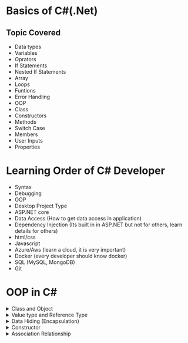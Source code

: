 # Basics of C#(.Net)

## Topic Covered
- Data types
- Variables
- Oprators
- If Statements
- Nested If Statements
- Array
- Loops
- Funtions
- Error Handling
- OOP
- Class
- Constructors
- Methods
- Switch Case
- Members
- User Inputs
- Properties

# Learning Order of C# Developer
- Syntax
- Debugging
- OOP 
- Desktop Project Type 
- ASP.NET core
- Data Access (How to get data access in application)
- Dependency Injection (Its built in in ASP.NET but not for others, learn details for others)
- html/css
- Javascript
- Azure/Aws (learn a cloud, it is very important)
- Docker (every developer should know docker)
- SQL (MySQL, MongoDB)
- Git

# OOP in C#

<details>
  <summary>Class and Object</summary>

  ## Class and Object:

  - Variables inside the class but outside the object are called "MEMBER VARIABLE" or "INSTANCE VARIABLE"
  - Variables inside the object are called "LOCAL VARIABLE"
  - A class can be created by a developer but cannot be used by that same developer
  - If a developer uses that class to create instances, we can call that developer "USER" or "CALLER"
  - Class name should start with a capital letter (convention). Ex: class Human
  - Method name should start with a verb (convention). Ex: GetFullName()
  - A method in a class should be able to execute only one task, not many.

  ### UML diagram for class:

  - UML, or Unified Modeling Language, is a standardized visual language used in object-oriented software engineering.
  - It provides a standard method for creating blueprints of a system
  - A class diagram can be provided to the engineers for creating C# reusable class for further use by other developers.
</details>

<details>
  <summary>Value type and Reference Type</summary>
  
## Value type and Reference Type
Reference Type:
- Creating an instance object from a class (If we modify main reference it will affect all the variable connected to that reference)
In this example person2 is referenced to the person1 
if the person1 object is modified the person2 will be affected as well

```csharp
Person person1 = new Person();
person1.firstName = "Tauhid";
person1.lastName = "Hasan";

Person person2 = new Person();
person2 = person1;
```
Value type: Primitive type variable
- Even if we changed the value of a later to 200 but the value of b will be still 100. Because it is a value type or primitive type.
```csharp
int a = 100;
int b = a;
a = 200
```
</details>

<details>
  <summary>Data Hiding (Encapsulation) </summary>

## Data Hiding (Encapsulation)
- we can hide data by defining "SETTER" and "GETTER".
- Data hiding is not data security.
- We can hide data (define "SETTER" and "GETTER") using both Methods and Properties

### Data hiding (defining "SETTER" and "GETTER") using METHODS:
```csharp
  private int length;

  public void SetLength(int length)
  {
      this.length = length;
  }

  public int GetLength()
  {
      return this.length;
  }
```

### Data hiding(defining "SETTER" and "GETTER") using PROPERTIES:
- Properties starts with a capital letter.
- 'value' is build in 'keyword' for set function.
- we can write conditions inside the setter.
  
```csharp
private int height;

public int Height
{
  get
  {
      return this.height;
  }
  set
  {
      this.height = value;
  }
}
```
2nd Alternative to write a property
```csharp
private int height;

public int Height
{
  get => this.height
  set => this.height = value
}
```
AUTO PROPERTY: 3nd Alternative and the shortcut way to write a property (if there is no condition)
- Most of the time we will use auto property
  
```csharp
public int Width { get; set; }
```
</details>

<details>
  <summary>Constructor</summary>

## Constructors
- In C#, a constructor is a special method that is automatically called when an object of a class is created
- It is used to initialize the object's state or perform any necessary setup operations
- Constructors have the same name as the class and do not have a return type, not even void
- Creator of the class can use constructor to force the user/caller to get certain data as a parameter.
  
### Constructor Overloading:
- A class can have multiple constructors with different parameter lists (overloading).
- User has multiple option to call the contructor.

In this example, FullNameConstructor has multiple constructor and a USER/CALLER can call the constructor 
either with 3 parameter or 2 parameter.
```csharp
public class FullNameConstructor
{
    public FullNameConstructor(string FirstName, string MiddleName, string LastName)
    {
        this.FirstName = FirstName;
        this.MiddleName = MiddleName;
        this.LastName = LastName;
    }

    public FullNameConstructor(string FirstName, string LastName)
    {
        this.FirstName = FirstName;
        this.LastName = LastName;
    }
}
```

### Default Constructor:
- If no constructor is defined in a class, the compiler automatically generates a default constructor.
- The default constructor is often used to initialize the fields or properties of the object with default values.
- This helps ensure that the object is in a valid state immediately after creation.
- 

In this example, FullNameConstructor is a Default constructor explicitly created;

```csharp
public class FullNameConstructor
{
    string firstName = "Tauhid";
    int age = "30";

    public FullNameConstructor()
    {
       // Initialization code goes here
    }
}
```
#### Inheritance of Default Constructor 
- When a class is derived from another class (inherits from a base class), and the base class has a default constructor, the derived class will automatically call the default constructor of the base class.
- This ensures that the base class is properly initialized before the derived class.

```csharp
public class MyBaseClass
{
    string name = "Dhaka"
    // Default constructor
    public MyBaseClass()
    {
        // Initialization code for the base class
    }
}

public class MyDerivedClass : MyBaseClass
{
    // No constructor specified, so the default constructor of base class is implicitly used
}

// Creating an object of the derived class(this "derivedObject" has the default state "name" inherited from its base class)
MyDerivedClass derivedObject = new MyDerivedClass();

```

### Constructor Chaining
- Constructor chaining is a concept in object-oriented programming where multiple constructors in a class are linked together, allowing one constructor to call another within the same class.
- This allows for code reuse and helps in maintaining a clean and modular code structure.

```csharp
class ConstructorChainClass
{
    // Member variables
    private string firstName { get; set; }
    private string middleName { get; set; }
    private string lastName { get; set; }


    // Third : This will be called third
    public ConstructorChainClass(string firstName, string middleName, string lastName):this(firstName, lastName)
    {
        // we do not need to bind other data here except middleName (because we already bind other data inside the second Constructor)
        this.middleName = middleName;
        Console.WriteLine("Contains 3 argument");
    }

    // Second : This will be called second
    public ConstructorChainClass(string firstName, string lastName):this()
    {
        this.firstName = firstName;
        this.lastName = lastName;
        Console.WriteLine("Contains 2 argument");
    }

    // First : Default constructor will be called first
    public ConstructorChainClass()
    {
        Console.WriteLine("Constructor called, Object created, this a default constructor");
    }

}

```
</details>


<details>
  <summary> Association Relationship </summary>
  
##  Association Relationship 
- In C#, an association relationship refers to a connection or relationship between two classes that highlights how they are related or connected in some way within a system. 
- This relationship can be a simple connection or a more complex interaction between the classes.
- Normally when use a class as a type of another member variable of another class we can call them Association relationship.

There are different types of association relationships:

#### One-to-One: Where one instance of a class is associated with exactly one instance of another class.

#### One-to-Many: Where one instance of a class is associated with multiple instances of another class.

#### Many-to-One: Where multiple instances of a class are associated with a single instance of another class.

#### Many-to-Many: Where multiple instances of one class are associated with multiple instances of another class.

These relationships are established through member variables, properties, or methods within the classes that reference each other.

<details>
   <summary>ONE-TO-ONE</summary>

### ONE-TO-ONE

Delclation of the type Class "Address"
```csharp
class Address
{
    public string HouseNo { set; get; }
    public string RoadNo { set; get; }
    public string Area { set; get; }
    public string PostCode { set; get; }
    public string District { set; get; }

}
```
Assigning this Address class as a TYPE of a property in another class called "Person" 

```csharp
class Person
{
    // Member variables
    private string firstName;
    private string lastName;

    // Assigning Address class as a type of PresentAddress property.
    public Address PresentAddress { get; set; }
}
```
Then using the Address type in Main function of Program.cs file.

```csharp
Address address = new Address();
address.RoadNo = "102";
address.Area = "Mohakhali";
address.PostCode = "56677";

Person person1 = new Person();

person1.PresentAddress = address;

//Retrieving the myAddress data from person1 instance (of Person class)
//in here "Address" is type
Address myAddress = person1.PresentAddress; 

//If we want we can retrieve only one property from the address
string area = person1.PresentAddress.Area;
// OR
string area1 = myAddress.Area;
```

</details>


<details>
   <summary>ONE-TO-MANY</summary>
  
### ONE-TO-MANY

Delclation of the type Class "Course"
```csharp
internal class Course
{
    public string Code { get; set; }
    public string Title { get; set; }
    public double Credit { get; set; }
    public string getInfo()
    {
        return (Code + " - " + Title + " - " + Credit);
    }
}
```

and the department class which has a list of Course (where one to many relationship happens)

```csharp
internal class Department
{
    // ---> This is a property of the Department class, representing a list of Course objects.
    // ---> This indicates a one-to-many association between a department and its courses.
    // ---> A department can have multiple courses.

    public List<Course> Courses { get; set; } 

    // ---> This is a constructor for the Department class. It initializes the Courses property as a new instance of List<Course>.
    // ---> This ensures that when a Department object is created, it starts with an empty list of courses.

    public Department() 
    { 
        Courses = new List<Course>();
    }

    public string Code { get; set; }
    public string Name { get; set; }

    // ---> Get all the courses and their department.
    public string GetInfo()
    {
        string info = "Code: " + Code + " Name: " + Name + Environment.NewLine;
        foreach (Course course in Courses)
        {
            info += course.getInfo() + "\n";          
            return info;
        }
    }
}
```
And the finally USER/CALLER will call in the program.cs file like this 

```csharp
//-----------------------> One to many relationship <----------------------

Course course1 = new Course();
course1.Code = "CSE-101";
course1.Title = "Web Development";
course1.Credit = 3.0;

Course course2 = new Course();
course2.Code = "CSE-102";
course2.Title = "Data Structure";
course2.Credit = 3.0;

Course course3 = new Course();
course3.Code = "CSE-103";
course3.Title = "Database Design";
course3.Credit = 3.0;

Department department = new Department();

department.Code = "CSE";
department.Name = "Computer Science & Engineering";

department.Courses.Add(course1);
department.Courses.Add(course2);
department.Courses.Add(course3);

var result =  department.GetInfo();
Console.WriteLine(result);

```
</details>


</details>



